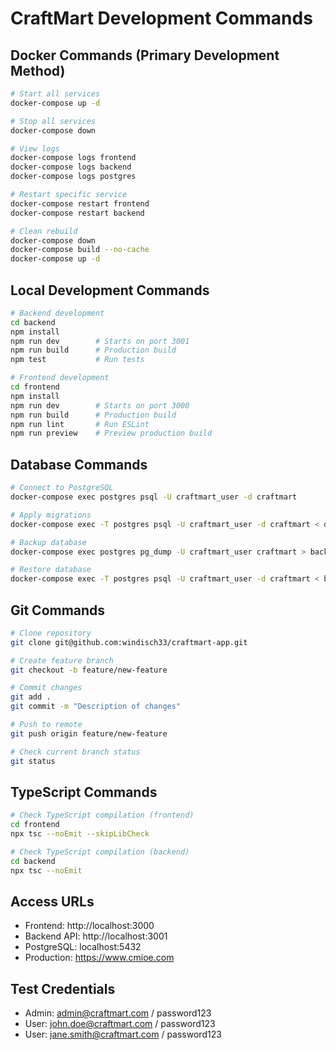 # CraftMart Development Commands

## Docker Commands (Primary Development Method)
```bash
# Start all services
docker-compose up -d

# Stop all services
docker-compose down

# View logs
docker-compose logs frontend
docker-compose logs backend
docker-compose logs postgres

# Restart specific service
docker-compose restart frontend
docker-compose restart backend

# Clean rebuild
docker-compose down
docker-compose build --no-cache
docker-compose up -d
```

## Local Development Commands
```bash
# Backend development
cd backend
npm install
npm run dev        # Starts on port 3001
npm run build      # Production build
npm test           # Run tests

# Frontend development
cd frontend
npm install
npm run dev        # Starts on port 3000
npm run build      # Production build
npm run lint       # Run ESLint
npm run preview    # Preview production build
```

## Database Commands
```bash
# Connect to PostgreSQL
docker-compose exec postgres psql -U craftmart_user -d craftmart

# Apply migrations
docker-compose exec -T postgres psql -U craftmart_user -d craftmart < database/migrations/02-enhance-jobs-table.sql

# Backup database
docker-compose exec postgres pg_dump -U craftmart_user craftmart > backup.sql

# Restore database
docker-compose exec -T postgres psql -U craftmart_user -d craftmart < backup.sql
```

## Git Commands
```bash
# Clone repository
git clone git@github.com:windisch33/craftmart-app.git

# Create feature branch
git checkout -b feature/new-feature

# Commit changes
git add .
git commit -m "Description of changes"

# Push to remote
git push origin feature/new-feature

# Check current branch status
git status
```

## TypeScript Commands
```bash
# Check TypeScript compilation (frontend)
cd frontend
npx tsc --noEmit --skipLibCheck

# Check TypeScript compilation (backend)
cd backend
npx tsc --noEmit
```

## Access URLs
- Frontend: http://localhost:3000
- Backend API: http://localhost:3001
- PostgreSQL: localhost:5432
- Production: https://www.cmioe.com

## Test Credentials
- Admin: admin@craftmart.com / password123
- User: john.doe@craftmart.com / password123
- User: jane.smith@craftmart.com / password123